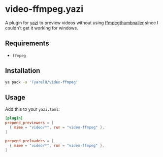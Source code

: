 # video-ffmpeg.yazi

A plugin for [yazi](https://github.com/sxyazi/yazi) to preview videos without using 
[ffmpegthumbnailer](https://github.com/dirkvdb/ffmpegthumbnailer) since I couldn't get it working for windows.

## Requirements

- `ffmpeg`

## Installation

```sh
ya pack -a 'Tyarel8/video-ffmpeg'
```

## Usage

Add this to your `yazi.toml`:

```toml
[plugin]
prepend_previewers = [
  { mime = "video/*", run = "video-ffmpeg" },
]

prepend_preloaders = [
  { mime = "video/*", run = "video-ffmpeg" },
]
```
